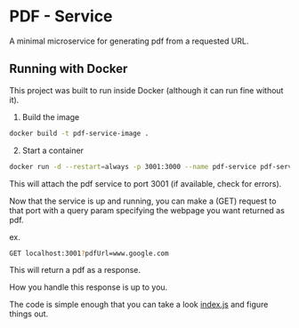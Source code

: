 # PDF - Service

A minimal microservice for generating pdf from a requested URL.

## Running with Docker

This project was built to run inside Docker (although it can run fine without it).

1) Build the image
```bash
docker build -t pdf-service-image .
```

2) Start a container
```bash
docker run -d --restart=always -p 3001:3000 --name pdf-service pdf-service-image
```

This will attach the pdf service to port 3001 (if available, check for errors).

Now that the service is up and running, you can make a (GET) request to that port with a query param specifying the webpage you want returned as pdf.

ex.
```bash
GET localhost:3001?pdfUrl=www.google.com
```

This will return a pdf as a response.

How you handle this response is up to you.

The code is simple enough that you can take a look [index.js](index.js) and figure things out.
